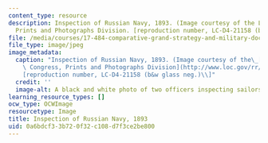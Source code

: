 ```yaml
---
content_type: resource
description: Inspection of Russian Navy, 1893. (Image courtesy of the Library of Congress,
  Prints and Photographs Division. [reproduction number, LC-D4-21158 (b&w glass neg.)]
file: /media/courses/17-484-comparative-grand-strategy-and-military-doctrine-fall-2004/0a6bdcf33b720f32c108d7f3ce2be800_17-484f04.jpg
file_type: image/jpeg
image_metadata:
  caption: "Inspection of Russian Navy, 1893. (Image courtesy of the\_[Library of\
    \ Congress, Prints and Photographs Division](http://www.loc.gov/rr/print). \\\
    [reproduction number, LC-D4-21158 (b&w glass neg.)\\]"
  credit: ''
  image-alt: A black and white photo of two officers inspecting sailors on deck.
learning_resource_types: []
ocw_type: OCWImage
resourcetype: Image
title: Inspection of Russian Navy, 1893
uid: 0a6bdcf3-3b72-0f32-c108-d7f3ce2be800
---
```

